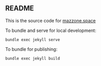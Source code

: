 ## README
This is the source code for [mazzone.space](https://mazzone.space)

To bundle and serve for local development:

```
bundle exec jekyll serve
```

To bundle for publishing:

```
bundle exec jekyll build
```